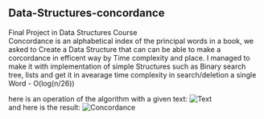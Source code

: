 ## Data-Structures-concordance
Final Project in Data Structures Course<br/>
Concordance is an alphabetical index of the principal words in a book, we asked to Create a Data Structure that can can be able to 
make a corcordance in efficent way by Time complexity and place.
I managed to make it with implementation of simple Structures such as Binary search tree, lists and get it in avearage time complexity
in search/deletion a single Word - O(log(n/26))

here is an operation of the algorithm with a given text:
![Text](https://user-images.githubusercontent.com/66008710/116216407-42cf3f00-a751-11eb-96c7-9c1b443854f0.jpg)<br/>
and here is the result:
![Concordance](https://user-images.githubusercontent.com/66008710/116216393-3f3bb800-a751-11eb-9dc6-6b50c585c9c2.jpg)

